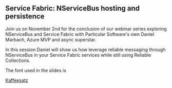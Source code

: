 ## Service Fabric: NServiceBus hosting and persistence

Join us on November 2nd for the conclusion of our webinar series exploring NServiceBus and Service Fabric with Particular Software's own Daniel Marbach, Azure MVP and async superstar.

In this session Daniel will show us how leverage reliable messaging through NServiceBus in your Service Fabric services while still using Reliable Collections.

The font used in the slides is

[Kaffeesatz](https://www.yanone.de/fonts/kaffeesatz/)